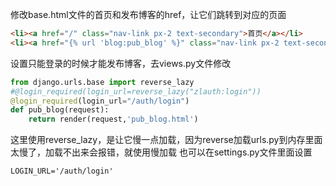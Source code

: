 修改base.html文件的首页和发布博客的href，让它们跳转到对应的页面
```html
<li><a href="/" class="nav-link px-2 text-secondary">首页</a></li>
<li><a href="{% url 'blog:pub_blog' %}" class="nav-link px-2 text-secondary">发布博客</a></li>
```

设置只能登录的时候才能发布博客，去views.py文件修改
```python
from django.urls.base import reverse_lazy
#@login_required(login_url=reverse_lazy("zlauth:login"))
@login_required(login_url="/auth/login")
def pub_blog(request):
    return render(request,'pub_blog.html')
```
这里使用reverse_lazy，是让它慢一点加载，因为reverse加载urls.py到内存里面太慢了，加载不出来会报错，就使用慢加载
也可以在settings.py文件里面设置
```
LOGIN_URL='/auth/login'
```